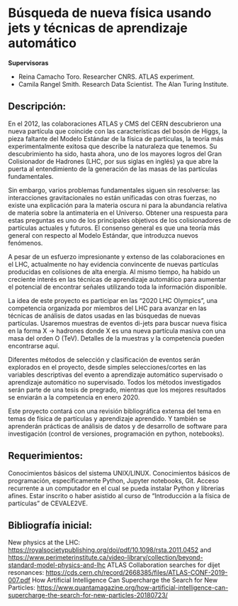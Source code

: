 # Búsqueda de nueva física usando jets y técnicas de aprendizaje automático
**Supervisoras**
* Reina Camacho Toro. Researcher CNRS. ATLAS experiment. 
* Camila Rangel Smith. Research Data Scientist. The Alan Turing Institute.

## Descripción: 
En el 2012, las colaboraciones ATLAS y CMS del CERN descubrieron una nueva partícula que coincide con las características del bosón de Higgs, la pieza faltante del Modelo Estándar de la física de partículas, la teoría más experimentalmente exitosa que describe la naturaleza que tenemos. Su descubrimiento ha sido, hasta ahora, uno de los mayores logros del Gran Colisionador de Hadrones (LHC, por sus siglas en inglés) ya que abre la puerta al entendimiento de la generación de las masas de las partículas fundamentales. 

Sin embargo, varios problemas fundamentales siguen sin resolverse: las interacciones gravitacionales no están unificadas con otras fuerzas, no existe una explicación para la materia oscura ni para la abundancia relativa de materia sobre la antimateria en el Universo. Obtener una respuesta para estas preguntas es uno de los principales objetivos de los colisionadores de partículas actuales y futuros. El consenso general es que una teoría más general con respecto al Modelo Estándar, que introduzca nuevos fenómenos. 

A pesar de un esfuerzo impresionante y extenso de las colaboraciones en el LHC, actualmente no hay evidencia convincente de nuevas partículas producidas en colisiones de alta energía. Al mismo tiempo, ha habido un creciente interés en las técnicas de aprendizaje automático para aumentar el potencial de encontrar señales utilizando toda la información disponible.

La idea de este proyecto es participar en las  “2020 LHC Olympics”, una competencia organizada por miembros del LHC para avanzar en las técnicas de análisis de datos usadas en las búsquedas de nuevas partículas. Usaremos muestras de eventos di-jets para buscar nueva física en la forma X -> hadrones
donde X es una nueva partícula masiva con una masa del orden O (TeV). Detalles de la muestras y la competencia pueden encontrarse aquí.

Diferentes métodos de selección y clasificación de eventos serán explorados en el proyecto, desde simples selecciones/cortes en las variables descriptivas del evento a aprendizaje automático supervisado o aprendizaje automático no supervisado. Todos los métodos investigados serán parte de una tesis de pregrado, mientras que los mejores resultados se enviarán a la competencia en enero 2020. 

Este proyecto contará con una revisión bibliográfica extensa del tema en temas de física de partículas y aprendizaje aprendido. Y también se aprenderán prácticas de análisis de datos y de desarrollo de software para investigación (control de versiones, programación en python, notebooks). 

## Requerimientos:
Conocimientos básicos del sistema UNIX/LINUX.
Conocimientos básicos de programación, específicamente Python, Jupyter notebooks, Git. 
Acceso recurrente a un computador en el cual se pueda instalar Python y librerias afines.
Estar inscrito o haber asistido al curso de “Introducción a la física de partículas” de CEVALE2VE.

## Bibliografía inicial:
New physics at the LHC: https://royalsocietypublishing.org/doi/pdf/10.1098/rsta.2011.0452 and https://www.perimeterinstitute.ca/video-library/collection/beyond-standard-model-physics-and-lhc 
ATLAS Collaboration searches for dijet resonances: https://cds.cern.ch/record/2668385/files/ATLAS-CONF-2019-007.pdf 
How Artificial Intelligence Can Supercharge the Search for New Particles: https://www.quantamagazine.org/how-artificial-intelligence-can-supercharge-the-search-for-new-particles-20180723/ 

